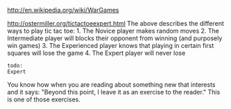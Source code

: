 http://en.wikipedia.org/wiki/WarGames

http://ostermiller.org/tictactoeexpert.html
The above describes the different ways to play tic tac toe:
    1. The Novice player makes random moves
    2. The Intermediate player will blocks their opponent from winning (and purposely win games)
    3. The Experienced player knows that playing in certain first squares will lose the game
    4. The Expert player will never lose

    todo:
    Expert

You know how when you are reading about something new that interests
and it says: "Beyond this point, I leave it as an exercise to the
reader."  This is one of those exercises.